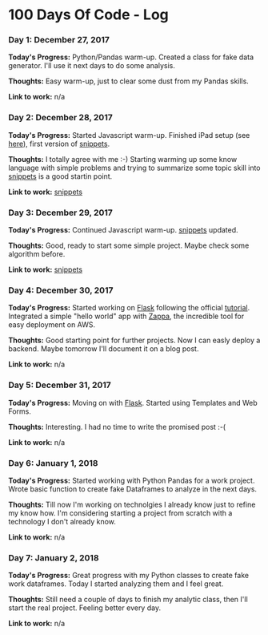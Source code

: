 # 100 Days Of Code - Log

### Day 1:  December 27, 2017 

**Today's Progress:** Python/Pandas warm-up. Created a class for fake data generator. I'll use it next days to do some analysis.

**Thoughts:** Easy warm-up, just to clear some dust from my Pandas skills.

**Link to work:** n/a 

### Day 2:  December 28, 2017 

**Today's Progress:** Started Javascript warm-up. Finished iPad setup (see [here](links.md)), first version of [snippets](snippets.md).

**Thoughts:** I totally agree with me :-) Starting warming up some know language with simple problems and trying to summarize some topic skill into [snippets](snippets.md) is a good startin point.

**Link to work:** [snippets](snippets.md)

### Day 3:  December 29, 2017 

**Today's Progress:** Continued Javascript warm-up. [snippets](snippets.md) updated.

**Thoughts:** Good, ready to start some simple project. Maybe check some algorithm before.

**Link to work:** [snippets](snippets.md)

### Day 4:  December 30, 2017 

**Today's Progress:** Started working on [Flask](http://flask.pocoo.org/) following the official [tutorial](http://flask.pocoo.org/docs/0.12/tutorial/). Integrated a simple "hello world" app with [Zappa](https://github.com/Miserlou/Zappa), the incredible tool for easy deployment on AWS.

**Thoughts:** Good starting point for further projects. Now I can easly deploy a backend. Maybe tomorrow I'll document it on a blog post.

**Link to work:** n/a

### Day 5:  December 31, 2017 

**Today's Progress:** Moving on with [Flask](http://flask.pocoo.org/). Started using Templates and Web Forms.

**Thoughts:** Interesting. I had no time to write the promised post :-(

**Link to work:** n/a

### Day 6:  January 1, 2018 

**Today's Progress:** Started working with Python Pandas for a work project. Wrote basic function to create fake Dataframes to analyze in the next days.

**Thoughts:** Till now I'm working on technolgies I already know just to refine my know how. I'm considering starting a project from scratch with a technology I don't already know.

**Link to work:** n/a

### Day 7:  January 2, 2018 

**Today's Progress:** Great progress with my Python classes to create fake work dataframes. Today I started analyzing them and I feel great.

**Thoughts:** Still need a couple of days to finish my analytic class, then I'll start the real project. Feeling better every day.

**Link to work:** n/a